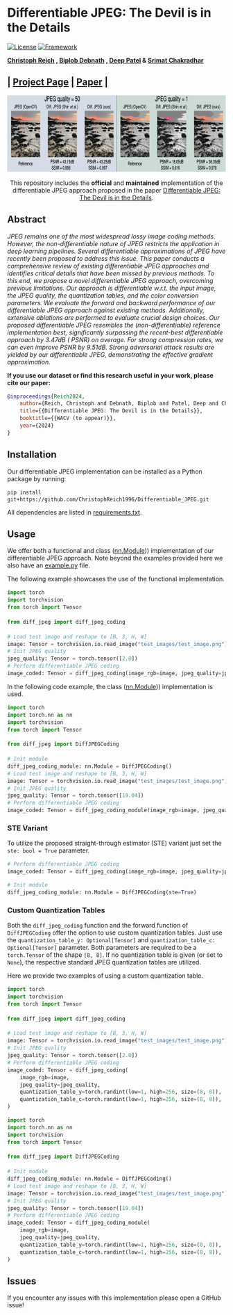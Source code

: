 # Differentiable JPEG: The Devil is in the Details

[![License](https://img.shields.io/badge/License-BSD%203--Clause-blue.svg)](https://opensource.org/licenses/BSD-3-Clause)
[![Framework](https://img.shields.io/badge/PyTorch-%23EE4C2C.svg?&logo=PyTorch&logoColor=white)](https://pytorch.org/)

**[Christoph Reich](https://christophreich1996.github.io)
, [Biplob Debnath](https://www.nec-labs.com/research/integrated-systems/people/biplob-debnath/)
, [Deep Patel](https://deepsworld.github.io)
& [Srimat Chakradhar](https://www.nec-labs.com/research/integrated-systems/people/srimat-t-chakradhar/)**<br/>

## | [Project Page](https://christophreich1996.github.io/differentiable_jpeg/) | [Paper](https://arxiv.org/abs/2308.12116) |

<p align="center">
  <img src="github/first_fig.png"  alt="1" width = 791px height = 176px >
</p>

<p align="center">
  This repository includes the <b>official</b> and <b>maintained</b> implementation of the differentiable JPEG approach proposed in the paper <a href="https://arxiv.org/abs/2308.12116">Differentiable JPEG: The Devil is in the Details</a>.
</p>

## Abstract

*JPEG remains one of the most widespread lossy image coding methods. However, the non-differentiable nature of JPEG
restricts the application in deep learning pipelines. Several differentiable approximations of JPEG have recently been
proposed to address this issue. This paper conducts a comprehensive review of existing differentiable JPEG approaches
and identifies critical details that have been missed by previous methods. To this end, we propose a novel
differentiable JPEG approach, overcoming previous limitations. Our approach is differentiable w.r.t. the input image,
the JPEG quality, the quantization tables, and the color conversion parameters. We evaluate the forward and backward
performance of our differentiable JPEG approach against existing methods. Additionally, extensive ablations are
performed to evaluate crucial design choices. Our proposed differentiable JPEG resembles the (non-differentiable)
reference implementation best, significantly surpassing the recent-best differentiable approach by 3.47dB (
PSNR) on average. For strong compression rates, we can even improve PSNR by 9.51dB. Strong adversarial attack results
are yielded by our differentiable JPEG, demonstrating the effective gradient approximation.*

**If you use our dataset or find this research useful in your work, please cite our paper:**

```bibtex
@inproceedings{Reich2024,
    author={Reich, Christoph and Debnath, Biplob and Patel, Deep and Chakradhar, Srimat},
    title={{Differentiable JPEG: The Devil is in the Details}},
    booktitle={{WACV (to appear)}},
    year={2024}
}
```

## Installation

Our differentiable JPEG implementation can be installed as a Python package by running:

```shell script
pip install git+https://github.com/ChristophReich1996/Differentiable_JPEG.git
```

All dependencies are listed in [requirements.txt](requirements.txt).

## Usage

We offer both a functional and class ([nn.Module](https://pytorch.org/docs/stable/generated/torch.nn.Module.html)))
implementation of our differentiable JPEG approach. Note beyond the examples provided here we also have
an [example.py](example.py) file.

The following example showcases the use of the functional implementation.

```python
import torch
import torchvision
from torch import Tensor

from diff_jpeg import diff_jpeg_coding

# Load test image and reshape to [B, 3, H, W]
image: Tensor = torchvision.io.read_image("test_images/test_image.png").float()[None]
# Init JPEG quality
jpeg_quality: Tensor = torch.tensor([2.0])
# Perform differentiable JPEG coding
image_coded: Tensor = diff_jpeg_coding(image_rgb=image, jpeg_quality=jpeg_quality)
```

In the following code example, the class ([nn.Module](https://pytorch.org/docs/stable/generated/torch.nn.Module.html)))
implementation is used.

```python
import torch
import torch.nn as nn
import torchvision
from torch import Tensor

from diff_jpeg import DiffJPEGCoding

# Init module
diff_jpeg_coding_module: nn.Module = DiffJPEGCoding()
# Load test image and reshape to [B, 3, H, W]
image: Tensor = torchvision.io.read_image("test_images/test_image.png").float()[None]
# Init JPEG quality
jpeg_quality: Tensor = torch.tensor([19.04])
# Perform differentiable JPEG coding
image_coded: Tensor = diff_jpeg_coding_module(image_rgb=image, jpeg_quality=jpeg_quality)
```

### STE Variant

To utilize the proposed straight-through estimator (STE) variant just set the `ste: bool = True` parameter.

```python
# Perform differentiable JPEG coding
image_coded: Tensor = diff_jpeg_coding(image_rgb=image, jpeg_quality=jpeg_quality, ste=True)
```

```python
# Init module
diff_jpeg_coding_module: nn.Module = DiffJPEGCoding(ste=True)
```

### Custom Quantization Tables

Both the `diff_jpeg_coding` function and the forward function of `DiffJPEGCoding` offer the option to use custom
quantization tables. Just use the `quantization_table_y: Optional[Tensor]` and `quantization_table_c: Optional[Tensor]`
parameter. Both parameters are required to be a `torch.Tensor` of the shape `[8, 8]`. If no quantization table is
given (or set to `None`), the respective standard JPEG quantization tables are utilized.

Here we provide two examples of using a custom quantization table.

```python
import torch
import torchvision
from torch import Tensor

from diff_jpeg import diff_jpeg_coding

# Load test image and reshape to [B, 3, H, W]
image: Tensor = torchvision.io.read_image("test_images/test_image.png").float()[None]
# Init JPEG quality
jpeg_quality: Tensor = torch.tensor([2.0])
# Perform differentiable JPEG coding
image_coded: Tensor = diff_jpeg_coding(
    image_rgb=image,
    jpeg_quality=jpeg_quality,
    quantization_table_y=torch.randint(low=1, high=256, size=(8, 8)),
    quantization_table_c=torch.randint(low=1, high=256, size=(8, 8)),
)
```

```python
import torch
import torch.nn as nn
import torchvision
from torch import Tensor

from diff_jpeg import DiffJPEGCoding

# Init module
diff_jpeg_coding_module: nn.Module = DiffJPEGCoding()
# Load test image and reshape to [B, 3, H, W]
image: Tensor = torchvision.io.read_image("test_images/test_image.png").float()[None]
# Init JPEG quality
jpeg_quality: Tensor = torch.tensor([19.04])
# Perform differentiable JPEG coding
image_coded: Tensor = diff_jpeg_coding_module(
    image_rgb=image,
    jpeg_quality=jpeg_quality,
    quantization_table_y=torch.randint(low=1, high=256, size=(8, 8)),
    quantization_table_c=torch.randint(low=1, high=256, size=(8, 8)),
)
```

## Issues

If you encounter any issues with this implementation please open a GitHub issue!
